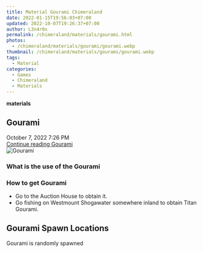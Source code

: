```yaml
---
title: Material Gourami Chimeraland
date: 2022-01-15T19:56:03+07:00
updated: 2022-10-07T19:26:37+07:00
author: L3n4r0x
permalink: /chimeraland/materials/gourami.html
photos:
  - /chimeraland/materials/gourami/gourami.webp
thumbnail: /chimeraland/materials/gourami/gourami.webp
tags:
  - Material
categories:
  - Games
  - Chimeraland
  - Materials
---
```


<section id="bootstrap-wrapper">
  <link
    rel="stylesheet"
    href="https://cdn.statically.io/gh/dimaslanjaka/Web-Manajemen/40ac3225/css/bootstrap-4.5-wrapper.css"
  />
  <div
    class="row g-0 border rounded overflow-hidden flex-md-row mb-4 shadow-sm position-relative bg-light text-dark"
  >
    <div class="col p-4 d-flex flex-column position-static">
      <strong class="d-inline-block mb-2 text-success">materials</strong>
      <h2 class="mb-0">Gourami</h2>
      <div class="mb-1 text-muted">October 7, 2022 7:26 PM</div>
      <a
        href="/chimeraland/materials/gourami.html"
        class="stretched-link d-none"
        >Continue reading Gourami</a
      >
    </div>
    <div class="col-auto d-none d-lg-block">
      <img src="/chimeraland/materials/gourami/gourami.webp" alt="Gourami" />
    </div>
  </div>
  <div class="row bg-light text-dark">
    <div class="col-lg-6 col-12 mb-2">
      <div class="card">
        <div class="card-body">
          <h3 class="card-title">What is the use of the Gourami</h3>
          <div class="card-text"><ul></ul></div>
        </div>
      </div>
    </div>
    <div class="col-lg-6 col-12 mb-2">
      <div class="card">
        <div class="card-body">
          <h3 class="card-title">How to get Gourami</h3>
          <div class="card-text">
            <ul>
              <li>Go to the Auction House to obtain it.</li>
              <li>
                Go fishing on Westmount Shogawater somewhere inland to obtain
                Titan Gourami.
              </li>
            </ul>
          </div>
        </div>
      </div>
    </div>
    <div class="col-12 mb-2">
      <h2>Gourami Spawn Locations</h2>
      <p>Gourami is randomly spawned</p>
    </div>
  </div>
</section>